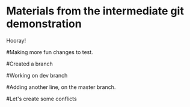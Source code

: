 # Materials from the intermediate git demonstration

Hooray!

#Making more fun changes to test.

#Created a branch

#Working on dev branch

#Adding another line, on the master branch.

#Let's create some conflicts